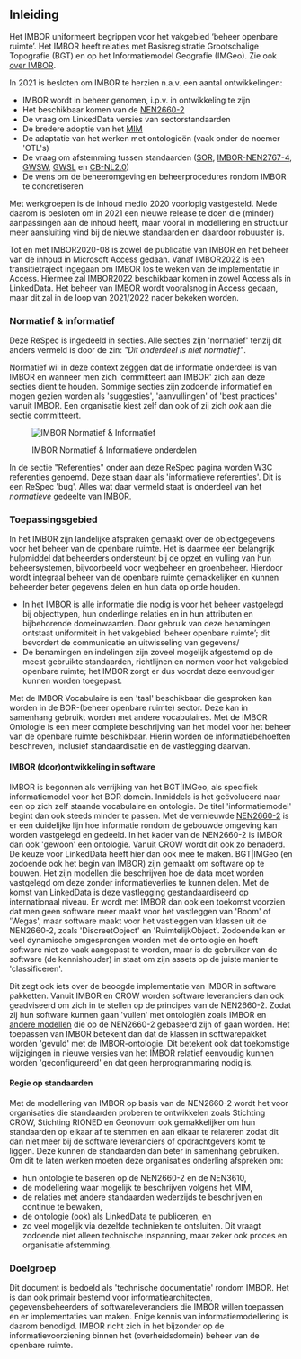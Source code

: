 ## Inleiding

Het IMBOR uniformeert begrippen voor het vakgebied ‘beheer openbare ruimte’. Het IMBOR heeft relaties met Basisregistratie Grootschalige Topografie (BGT) en op het Informatiemodel Geografie (IMGeo). Zie ook [over IMBOR][1].

In 2021 is besloten om IMBOR te herzien n.a.v. een aantal ontwikkelingen:
* IMBOR wordt in beheer genomen, i.p.v. in ontwikkeling te zijn
* Het beschikbaar komen van de [NEN2660-2][2]
* De vraag om LinkedData versies van sectorstandaarden
* De bredere adoptie van het [MIM][8]
* De adaptatie van het werken met ontologieën (vaak onder de noemer 'OTL's)
* De vraag om afstemming tussen standaarden ([SOR][3], [IMBOR-NEN2767-4][4], [GWSW][7], [GWSL][5] en [CB-NL2.0][6])
* De wens om de beheeromgeving en beheerprocedures rondom IMBOR te concretiseren

Met werkgroepen is de inhoud medio 2020 voorlopig vastgesteld. Mede daarom is besloten om in 2021 een nieuwe release te doen die (minder) aanpassingen aan de inhoud heeft, maar vooral in modellering en structuur meer aansluiting vind bij de nieuwe standaarden en daardoor robuuster is.

Tot en met IMBOR2020-08 is zowel de publicatie van IMBOR en het beheer van de inhoud in Microsoft Access gedaan. Vanaf IMBOR2022 is een transitietraject ingegaan om IMBOR los te weken van de implementatie in Access. Hiermee zal IMBOR2022 beschikbaar komen in zowel Access als in LinkedData. Het beheer van IMBOR wordt vooralsnog in Access gedaan, maar dit zal in de loop van 2021/2022 nader bekeken worden.

### Normatief & informatief

Deze ReSpec is ingedeeld in secties. Alle secties zijn 'normatief' tenzij dit anders vermeld is door de zin: <i>"Dit onderdeel is niet normatief"</i>.

<div class='advisement'>
 Normatief wil in deze context zeggen dat de informatie onderdeel is van IMBOR en wanneer men zich 'committeert aan IMBOR' zich aan deze secties dient te houden. Sommige secties zijn zodoende informatief en mogen gezien worden als 'suggesties', 'aanvullingen' of 'best practices' vanuit IMBOR. Een organisatie kiest zelf dan ook of zij zich <i>ook</i> aan die sectie committeert.  
</div>

<figure>

![IMBOR Normatief & Informatief](img/IMBOR_info&normatief.drawio.png?raw=true)
    
<figcaption>IMBOR Normatief & Informatieve onderdelen</figcaption>
</figure>

<div class='note'>
 In de sectie "Referenties" onder aan deze ReSpec pagina worden W3C referenties genoemd. Deze staan daar als 'informatieve referenties'. Dit is een ReSpec 'bug'. Alles wat daar vermeld staat is onderdeel van het <i>normatieve</i> gedeelte van IMBOR.  
</div>

### Toepassingsgebied

In het IMBOR zijn landelijke afspraken gemaakt over de objectgegevens voor het beheer van de openbare ruimte. Het is daarmee een belangrijk hulpmiddel dat beheerders ondersteunt bij de opzet en vulling van hun beheersystemen, bijvoorbeeld voor wegbeheer en groenbeheer. Hierdoor wordt integraal beheer van de openbare ruimte gemakkelijker en kunnen beheerder beter gegevens delen en hun data op orde houden.
* In het IMBOR is alle informatie die nodig is voor het beheer vastgelegd bij objecttypen, hun onderlinge relaties en in hun attributen en bijbehorende domeinwaarden. Door gebruik van deze benamingen ontstaat uniformiteit in het vakgebied ‘beheer openbare ruimte’; dit bevordert de communicatie en uitwisseling van gegevens/
* De benamingen en indelingen zijn zoveel mogelijk afgestemd op de meest gebruikte standaarden, richtlijnen en normen voor het vakgebied openbare ruimte; het IMBOR zorgt er dus voordat deze eenvoudiger kunnen worden toegepast.

Met de IMBOR Vocabulaire is een 'taal' beschikbaar die gesproken kan worden in de BOR-(beheer openbare ruimte) sector. Deze kan in samenhang gebruikt worden met andere vocabulaires. Met de IMBOR Ontologie is een meer complete beschrijving van het model voor het beheer van de openbare ruimte beschikbaar. Hierin worden de informatiebehoeften beschreven, inclusief standaardisatie en de vastlegging daarvan. 

#### IMBOR (door)ontwikkeling in software

IMBOR is begonnen als verrijking van het BGT|IMGeo, als specifiek informatiemodel voor het BOR domein. Inmiddels is het geëvolueerd naar een op zich zelf staande vocabulaire en ontologie. De titel 'informatiemodel' begint dan ook steeds minder te passen. Met de vernieuwde [NEN2660-2][9] is er een duidelijke lijn hoe informatie rondom de gebouwde omgeving kan worden vastgelegd en gedeeld.  In het kader van de NEN2660-2 is IMBOR dan ook 'gewoon' een ontologie. Vanuit CROW wordt dit ook zo benaderd. De keuze voor LinkedData heeft hier dan ook mee te maken. BGT|IMGeo (en zodoende ook het begin van IMBOR) zijn gemaakt om software op te bouwen. Het zijn modellen die beschrijven hoe de data moet worden vastgelegd om deze zonder informatieverlies te kunnen delen. Met de komst van LinkedData is deze vastlegging gestandaardiseerd op internationaal niveau. Er wordt met IMBOR dan ook een toekomst voorzien dat men geen software meer maakt voor het vastleggen van 'Boom' of 'Wegas', maar software maakt voor het vastleggen van klassen uit de NEN2660-2, zoals 'DiscreetObject' en 'RuimtelijkObject'. Zodoende kan er veel dynamische omgesprongen worden met de ontologie en hoeft software niet zo vaak aangepast te worden, maar is de gebruiker van de software (de kennishouder) in staat om zijn assets op de juiste manier te 'classificeren'. 

Dit zegt ook iets over de beoogde implementatie van IMBOR in software pakketten. Vanuit IMBOR en CROW worden software leveranciers dan ook geadviseerd om zich in te stellen op de principes van de NEN2660-2. Zodat zij hun software kunnen gaan 'vullen' met ontologiën zoals IMBOR en [andere modellen](#referentiemodellen-1) die op de NEN2660-2 gebaseerd zijn of gaan worden. Het toepassen van IMBOR betekent dan dat de klassen in softwarepakket worden 'gevuld' met de IMBOR-ontologie. Dit betekent ook dat toekomstige wijzigingen in nieuwe versies van het IMBOR relatief eenvoudig kunnen worden 'geconfigureerd' en dat geen herprogrammaring nodig is. 

#### Regie op standaarden
Met de modellering van IMBOR op basis van de NEN2660-2 wordt het voor organisaties die standaarden proberen te ontwikkelen zoals Stichting CROW, Stichting RIONED en Geonovum ook gemakkelijker om hun standaarden op elkaar af te stemmen en aan elkaar te relateren zodat dit dan niet meer bij de software leveranciers of opdrachtgevers komt te liggen. Deze kunnen de standaarden dan beter in samenhang gebruiken. Om dit te laten werken moeten deze organisaties onderling afspreken om:
* hun ontologie te baseren op de NEN2660-2 en de NEN3610,
* de modellering waar mogelijk te beschrijven volgens het MIM,
* de relaties met andere standaarden wederzijds te beschrijven en continue te bewaken,
* de ontologie (ook) als LinkedData te publiceren, en
* zo veel mogelijk via dezelfde technieken te ontsluiten.
Dit vraagt zodoende niet alleen technische inspanning, maar zeker ook proces en organisatie afstemming. 

### Doelgroep

Dit document is bedoeld als 'technische documentatie' rondom IMBOR. Het is dan ook primair bestemd voor informatiearchitecten, gegevensbeheerders of softwareleveranciers die IMBOR willen toepassen en er implementaties van maken. Enige kennis van informatiemodellering is daarom benodigd. IMBOR richt zich in het bijzonder op de informatievoorziening binnen het (overheidsdomein) beheer van de openbare ruimte.

[1]: https://www.crow.nl/thema-s/management-openbare-ruimte/imbor/over-imbor
[2]: https://www.nen.nl/nieuws/normontwerp-informatiemodellering-van-gebouwde-omgeving-ter-commentaar/
[3]: https://docs.geostandaarden.nl/disgeo/hiso/
[4]: https://www.nen.nl/nieuws/conditiemeting/eerste-stap-eenduidige-aansluiting-tussen-imbor-en-nen-2767-gezet/
[5]: https://www.linkedin.com/pulse/start-ontwikkeling-gegevenswoordenboek-stedelijk-licht-verhoeven?trk=read_related_article-card_title
[6]: https://www.bimloket.nl/p/98/CB-NL 
[7]: https://www.crow.nl/thema-s/management-openbare-ruimte/imbor/de-relatie-tussen-imbor-en-gwsw
[8]: https://www.geonovum.nl/geo-standaarden/metamodel-informatiemodellering-mim
[9]: https://www.nen.nl/elasticsearch/?search=2660-2&sortmode=asc&viewmode=list